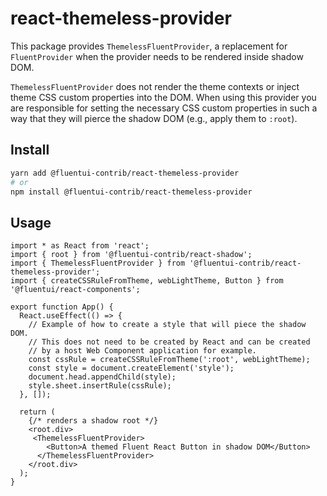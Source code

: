 # react-themeless-provider

This package provides `ThemelessFluentProvider`, a replacement for `FluentProvider` when the provider needs to be rendered inside shadow DOM.

`ThemelessFluentProvider` does not render the theme contexts or inject theme CSS custom properties into the DOM. When using this provider you are responsible for setting the necessary CSS custom properties in such a way that they will pierce the shadow DOM (e.g., apply them to `:root`).

## Install

```sh
yarn add @fluentui-contrib/react-themeless-provider
# or
npm install @fluentui-contrib/react-themeless-provider
```

## Usage

```tsx
import * as React from 'react';
import { root } from '@fluentui-contrib/react-shadow';
import { ThemelessFluentProvider } from '@fluentui-contrib/react-themeless-provider';
import { createCSSRuleFromTheme, webLightTheme, Button } from '@fluentui/react-components';

export function App() {
  React.useEffect(() => {
    // Example of how to create a style that will piece the shadow DOM.
    // This does not need to be created by React and can be created
    // by a host Web Component application for example.
    const cssRule = createCSSRuleFromTheme(':root', webLightTheme);
    const style = document.createElement('style');
    document.head.appendChild(style);
    style.sheet.insertRule(cssRule);
  }, []);

  return (
    {/* renders a shadow root */}
    <root.div>
     <ThemelessFluentProvider>
        <Button>A themed Fluent React Button in shadow DOM</Button>
      </ThemelessFluentProvider>
    </root.div>
  );
}
```
